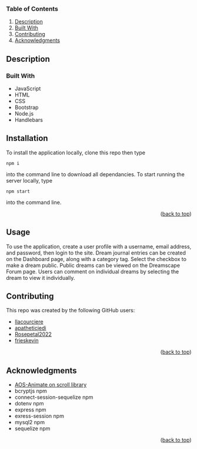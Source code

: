<div id="top"></div>


### Table of Contents

1. [Description](#description)
2. [Built With](#built-with)
3. [Contributing](#contributing)
4. [Acknowledgments](#acknowledgments)

## Description




### Built With


* JavaScript
* HTML
* CSS
* Bootstrap
* Node.js
* Handlebars

## Installation

To install the application locally, clone this repo then type 
~~~ 
npm i 
~~~ 
into the command line to download all dependancies. To start running the server locally, type 
~~~ 
npm start 
~~~ 
into the command line. 

<p align="right">(<a href="#top">back to top</a>)</p>

## Usage

To use the application, create a user profile with a username, email address, and password, then login to the site. Dream journal entries can be created on the Dashboard page, along with a category tag. Select the checkbox to make a dream public. Public dreams can be viewed on the Dreamscape Forum page. Users can comment on individual dreams by selecting the dream to view it individually.

## Contributing

This repo was created by the following GitHub users: 
* [llacourciere](https://github.com/llacourciere)
* [apatheticjedi](https://github.com/apatheticjedi)
* [Rosepetal2022](https://github.com/Rosepetal2022)
* [frieskevin](https://github.com/frieskevin)

<p align="right">(<a href="#top">back to top</a>)</p>



## Acknowledgments

* [AOS-Animate on scroll library](https://github.com/michalsnik/aos)
* bcryptjs npm
* connect-session-sequelize npm
* dotenv npm
* express npm
* exress-session npm
* mysql2 npm
* sequelize npm


<p align="right">(<a href="#top">back to top</a>)</p>

